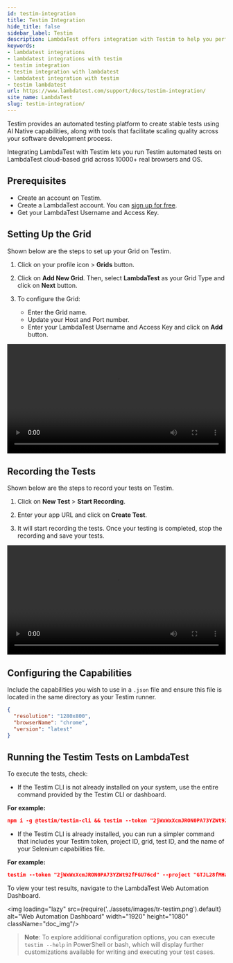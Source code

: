 ```yaml
---
id: testim-integration
title: Testim Integration
hide_title: false
sidebar_label: Testim
description: LambdaTest offers integration with Testim to help you perform automated browser testing on 10000+ real browsers and OS.
keywords:
- lambdatest integrations
- lambdatest integrations with testim
- testim integration
- testim integration with lambdatest
- lambdatest integration with testim
- testim lambdatest
url: https://www.lambdatest.com/support/docs/testim-integration/
site_name: LambdaTest
slug: testim-integration/
---
```


<script type="application/ld+json"
      dangerouslySetInnerHTML={{ __html: JSON.stringify({
       "@context": "https://schema.org",
        "@type": "BreadcrumbList",
        "itemListElement": [{
          "@type": "ListItem",
          "position": 1,
          "name": "LambdaTest",
          "item": "https://www.lambdatest.com"
        },{
          "@type": "ListItem",
          "position": 2,
          "name": "Support",
          "item": "https://www.lambdatest.com/support/docs/"
        },{
          "@type": "ListItem",
          "position": 3,
          "name": "Testim Integration",
          "item": "https://www.lambdatest.com/support/docs/testim-integration/"
        }]
      })
    }}
></script>
Testim provides an automated testing platform to create stable tests using AI Native capabilities, along with tools that facilitate scaling quality across your software development process.

Integrating LambdaTest with Testim lets you run Testim automated tests on LambdaTest cloud-based grid across 10000+ real browsers and OS.

## Prerequisites
- Create an account on Testim.
- Create a LambdaTest account. You can [sign up for free](https://accounts.lambdatest.com/dashboard).
- Get your LambdaTest Username and Access Key.

## Setting Up the Grid
Shown below are the steps to set up your Grid on Testim.

1. Click on your profile icon > **Grids** button.

2. Click on **Add New Grid**. Then, select **LambdaTest** as your Grid Type and click on **Next** button.

3. To configure the Grid:
    - Enter the Grid name.
    - Update your Host and Port number.
    - Enter your LambdaTest Username and Access Key and click on **Add** button.

<video class="right-side" width="100%" controls id="vid">
<source src= {require('../assets/videos/hyperexecute/integration/products/testim/grid-setup.mp4').default} type="video/mp4" />
</video>

## Recording the Tests
Shown below are the steps to record your tests on Testim.

1. Click on **New Test** > **Start Recording**.

2. Enter your app URL and click on **Create Test**.

3. It will start recording the tests. Once your testing is completed, stop the recording and save your tests.

<video class="right-side" width="100%" controls id="vid">
<source src= {require('../assets/videos/hyperexecute/integration/products/testim/test-record.mp4').default} type="video/mp4" />
</video>

## Configuring the Capabilities
Include the capabilities you wish to use in a `.json` file and ensure this file is located in the same directory as your Testim runner.

```json
{
  "resolution": "1280x800",
  "browserName": "chrome",
  "version": "latest"
}
```

## Running the Testim Tests on LambdaTest
To execute the tests, check:

* If the Testim CLI is not already installed on your system, use the entire command provided by the Testim CLI or dashboard. 

**For example:**
```json
npm i -g @testim/testim-cli && testim --token "2jWxWxXcmJRON0PA73YZWt92fFGU76cd" --project "GTJL28fMHad" --grid "LAMBDA-TEST" --test-id "2u8QnIm454" --selenium-caps-file "local.json"
```

* If the Testim CLI is already installed, you can run a simpler command that includes your Testim token, project ID, grid, test ID, and the name of your Selenium capabilities file.

**For example:**

```json
testim --token "2jWxWxXcmJRON0PA73YZWt92fFGU76cd" --project "GTJL28fMHad" --grid "LAMBDA-TEST" --test-id "2u8QnIm454" --selenium-caps-file "local.json"
```

To view your test results, navigate to the LambdaTest Web Automation Dashboard.

<img loading="lazy" src={require('../assets/images/tr-testim.png').default} alt="Web Automation Dashboard" width="1920" height="1080" className="doc_img"/>


> **Note**: To explore additional configuration options, you can execute `testim --help` in PowerShell or bash, which will display further customizations available for writing and executing your test cases.

